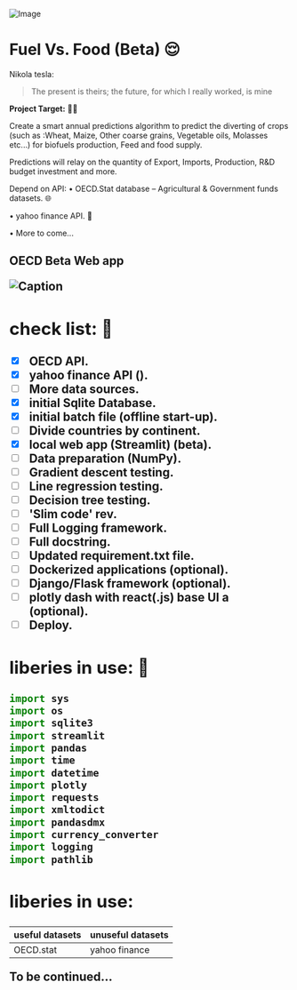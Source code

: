 ![Image](http://troya.tv/UnderConstruction.png)

<link href="https://cdn.jsdelivr.net/npm/bootstrap@5.0.0-beta3/dist/css/bootstrap.min.css" rel="stylesheet" integrity="sha384-eOJMYsd53ii+scO/bJGFsiCZc+5NDVN2yr8+0RDqr0Ql0h+rP48ckxlpbzKgwra6" crossorigin="anonymous">

# Fuel Vs. Food (Beta)  :relieved:	


Nikola tesla:

>The present is theirs; the future, for which I really worked, is mine




**Project Target:** :weight_lifting_man:

Create a smart annual predictions algorithm to predict the diverting of crops (such as :Wheat, Maize, Other coarse grains, Vegetable oils, Molasses etc...) for biofuels production, Feed and food supply.

Predictions will relay on the quantity of Export, Imports, Production, R&D budget investment and more.

Depend on API:
•	OECD.Stat database – Agricultural & Government funds datasets. :globe_with_meridians:	

•	yahoo finance API. :money_with_wings:

•	More to come...
  
  
<h2>OECD Beta Web app<h2\><br>
  

![Caption](streamlit-Web_app-2021-05-04-02-05-89.gif)


## check list: :bookmark_tabs:

- [x] OECD API.
- [x] yahoo finance API ().
- [ ] More data sources.
- [x] initial Sqlite Database.
- [x] initial batch file (offline start-up).
- [ ] Divide countries by continent.
- [x] local web app (Streamlit) (**beta**).
- [ ] Data preparation (NumPy).
- [ ] Gradient descent testing.
- [ ] Line regression testing.
- [ ] Decision tree testing.
- [ ] 'Slim code' rev.
- [ ] Full Logging framework.
- [ ] Full docstring.
- [ ] Updated requirement.txt file.
- [ ] Dockerized applications (optional).
- [ ] Django/Flask framework (optional).
- [ ] plotly dash with react(.js) base UI a (optional).
- [ ] Deploy.

## liberies in use:  :statue_of_liberty:	
 
```python
import sys
import os
import sqlite3 
import streamlit
import pandas 
import time
import datetime
import plotly
import requests
import xmltodict
import pandasdmx
import currency_converter
import logging
import pathlib 
```


## liberies in use:

useful datasets | unuseful datasets
------------ | -------------
OECD.stat | yahoo finance


To be continued...


